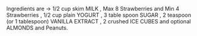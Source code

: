 Ingredients are -> 1/2 cup skim MILK , Max 8 Strawberries and Min 4 Strawberries , 1/2 cup plain YOGURT , 3 table spoon SUGAR , 2 teaspoon (or 1 tablespoon) VANILLA EXTRACT , 2 crushed ICE CUBES and optional ALMONDS and Peanuts.
